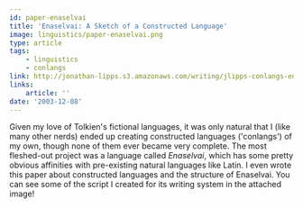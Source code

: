 ```yaml
---
id: paper-enaselvai
title: 'Enaselvai: A Sketch of a Constructed Language'
image: linguistics/paper-enaselvai.png
type: article
tags:
    - linguistics
    - conlangs
link: http://jonathan-lipps.s3.amazonaws.com/writing/jlipps-conlangs-enaselvai.pdf
links:
    article: ''
date: '2003-12-08'
---
```


Given my love of Tolkien's fictional languages, it was only natural that I (like many other nerds)
ended up creating constructed languages ('conlangs') of my own, though none of them ever became
very complete. The most fleshed-out project was a language called _Enaselvai_, which has some
pretty obvious affinities with pre-existing natural languages like Latin. I even wrote this paper
about constructed languages and the structure of Enaselvai. You can see some of the script
I created for its writing system in the attached image!
